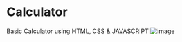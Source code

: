 # Calculator
Basic Calculator using HTML, CSS &amp; JAVASCRIPT
![image](https://github.com/Beast1506/Calculator/assets/101255088/59ae4bf9-9542-441a-9970-715e92bcffc2)
